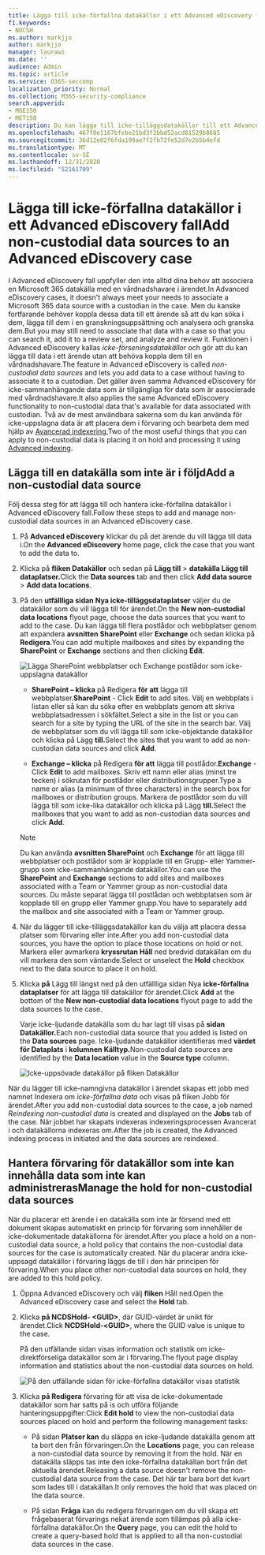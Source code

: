 ```yaml
---
title: Lägga till icke-förfallna datakällor i ett Advanced eDiscovery fall
f1.keywords:
- NOCSH
ms.author: markjjo
author: markjjo
manager: laurawi
ms.date: ''
audience: Admin
ms.topic: article
ms.service: O365-seccomp
localization_priority: Normal
ms.collection: M365-security-compliance
search.appverid:
- MOE150
- MET150
description: Du kan lägga till icke-tilläggsdatakällor till ett Advanced eDiscovery fall och placera ett hold i datakällan. Icke-försvöjda datakällor indexeras om, så allt innehåll som markerats som delvis indexerats om för att göra det helt och snabbt sökbart.
ms.openlocfilehash: 467f0e1167bfebe21bd3f2bbd52acd81529b8685
ms.sourcegitcommit: 36d12e02f6fda199ae7f2fb72fe52d7e2b5b4efd
ms.translationtype: MT
ms.contentlocale: sv-SE
ms.lasthandoff: 12/31/2020
ms.locfileid: "52161709"
---
```

# <a name="add-non-custodial-data-sources-to-an-advanced-ediscovery-case"></a><span data-ttu-id="5392c-104">Lägga till icke-förfallna datakällor i ett Advanced eDiscovery fall</span><span class="sxs-lookup"><span data-stu-id="5392c-104">Add non-custodial data sources to an Advanced eDiscovery case</span></span>

<span data-ttu-id="5392c-105">I Advanced eDiscovery fall uppfyller den inte alltid dina behov att associera en Microsoft 365 datakälla med en vårdnadshavare i ärendet.</span><span class="sxs-lookup"><span data-stu-id="5392c-105">In Advanced eDiscovery cases, it doesn't always meet your needs to associate a Microsoft 365 data source with a custodian in the case.</span></span> <span data-ttu-id="5392c-106">Men du kanske fortfarande behöver koppla dessa data till ett ärende så att du kan söka i dem, lägga till dem i en granskningsuppsättning och analysera och granska dem.</span><span class="sxs-lookup"><span data-stu-id="5392c-106">But you may still need to associate that data with a case so that you can search it, add it to a review set, and analyze and review it.</span></span> <span data-ttu-id="5392c-107">Funktionen i Advanced eDiscovery kallas *icke-förseningsdatakällor* och gör att du kan lägga till data i ett ärende utan att behöva koppla dem till en vårdnadshavare.</span><span class="sxs-lookup"><span data-stu-id="5392c-107">The feature in Advanced eDiscovery is called *non-custodial data sources* and lets you add data to a case without having to associate it to a custodian.</span></span> <span data-ttu-id="5392c-108">Det gäller även samma Advanced eDiscovery för icke-sammanhängande data som är tillgängliga för data som är associerade med vårdnadshavare.</span><span class="sxs-lookup"><span data-stu-id="5392c-108">It also applies the same Advanced eDiscovery functionality to non-custodial data that's available for data associated with custodian.</span></span> <span data-ttu-id="5392c-109">Två av de mest användbara sakerna som du kan använda för icke-uppslagna data är att placera dem i förvaring och bearbeta dem med hjälp av [Avancerad indexering.](indexing-custodian-data.md)</span><span class="sxs-lookup"><span data-stu-id="5392c-109">Two of the most useful things that you can apply to non-custodial data is placing it on hold and processing it using [Advanced indexing](indexing-custodian-data.md).</span></span>

## <a name="add-a-non-custodial-data-source"></a><span data-ttu-id="5392c-110">Lägga till en datakälla som inte är i följd</span><span class="sxs-lookup"><span data-stu-id="5392c-110">Add a non-custodial data source</span></span>

<span data-ttu-id="5392c-111">Följ dessa steg för att lägga till och hantera icke-förfallna datakällor i Advanced eDiscovery fall.</span><span class="sxs-lookup"><span data-stu-id="5392c-111">Follow these steps to add and manage non-custodial data sources in an Advanced eDiscovery case.</span></span>

1. <span data-ttu-id="5392c-112">På **Advanced eDiscovery** klickar du på det ärende du vill lägga till data i.</span><span class="sxs-lookup"><span data-stu-id="5392c-112">On the **Advanced eDiscovery** home page, click the case that you want to add the data to.</span></span>

2. <span data-ttu-id="5392c-113">Klicka på **fliken Datakällor** och sedan på **Lägg till**  >  **datakälla Lägg till dataplatser.**</span><span class="sxs-lookup"><span data-stu-id="5392c-113">Click the **Data sources** tab and then click **Add data source** > **Add data locations**.</span></span>

3. <span data-ttu-id="5392c-114">På den **utfällliga sidan Nya icke-tilläggsdataplatser** väljer du de datakällor som du vill lägga till för ärendet.</span><span class="sxs-lookup"><span data-stu-id="5392c-114">On the **New non-custodial data locations** flyout page, choose the data sources that you want to add to the case.</span></span> <span data-ttu-id="5392c-115">Du kan lägga till flera postlådor och webbplatser genom att expandera **avsnitten SharePoint** eller **Exchange** och sedan klicka på **Redigera**.</span><span class="sxs-lookup"><span data-stu-id="5392c-115">You can add multiple mailboxes and sites by expanding the **SharePoint** or **Exchange** sections and then clicking **Edit**.</span></span>

   ![Lägga SharePoint webbplatser och Exchange postlådor som icke-uppslagna datakällor](../media/NonCustodialDataSources1.png)

   - <span data-ttu-id="5392c-117">**SharePoint – klicka** på Redigera **för att** lägga till webbplatser.</span><span class="sxs-lookup"><span data-stu-id="5392c-117">**SharePoint** - Click **Edit** to add sites.</span></span> <span data-ttu-id="5392c-118">Välj en webbplats i listan eller så kan du söka efter en webbplats genom att skriva webbplatsadressen i sökfältet.</span><span class="sxs-lookup"><span data-stu-id="5392c-118">Select a site in the list or you can search for a site by typing the URL of the site in the search bar.</span></span> <span data-ttu-id="5392c-119">Välj de webbplatser som du vill lägga till som icke-objektande datakällor och klicka på Lägg **till.**</span><span class="sxs-lookup"><span data-stu-id="5392c-119">Select the sites that you want to add as non-custodian data sources and click **Add**.</span></span>

   - <span data-ttu-id="5392c-120">**Exchange – klicka** på Redigera **för att** lägga till postlådor.</span><span class="sxs-lookup"><span data-stu-id="5392c-120">**Exchange** - Click **Edit** to add mailboxes.</span></span> <span data-ttu-id="5392c-121">Skriv ett namn eller alias (minst tre tecken) i sökrutan för postlådor eller distributionsgrupper.</span><span class="sxs-lookup"><span data-stu-id="5392c-121">Type a name or alias (a minimum of three characters) in the search box for mailboxes or distribution groups.</span></span> <span data-ttu-id="5392c-122">Markera de postlådor som du vill lägga till som icke-lika datakällor och klicka på Lägg **till.**</span><span class="sxs-lookup"><span data-stu-id="5392c-122">Select the mailboxes that you want to add as non-custodian data sources and click **Add**.</span></span>

   > [!NOTE]
   > <span data-ttu-id="5392c-123">Du kan använda **avsnitten SharePoint** och **Exchange** för att lägga till webbplatser och postlådor som är kopplade till en Grupp- eller Yammer-grupp som icke-sammanhängande datakällor.</span><span class="sxs-lookup"><span data-stu-id="5392c-123">You can use the **SharePoint** and **Exchange** sections to add sites and mailboxes associated with a Team or Yammer group as non-custodial data sources.</span></span> <span data-ttu-id="5392c-124">Du måste separat lägga till postlådan och webbplatsen som är kopplade till en grupp eller Yammer grupp.</span><span class="sxs-lookup"><span data-stu-id="5392c-124">You have to separately add the mailbox and site associated with a Team or Yammer group.</span></span>

4. <span data-ttu-id="5392c-125">När du lägger till icke-tilläggsdatakällor kan du välja att placera dessa platser som förvaring eller inte.</span><span class="sxs-lookup"><span data-stu-id="5392c-125">After you add non-custodial data sources, you have the option to place those locations on hold or not.</span></span> <span data-ttu-id="5392c-126">Markera eller avmarkera **kryssrutan Håll** ned bredvid datakällan om du vill markera den som väntande.</span><span class="sxs-lookup"><span data-stu-id="5392c-126">Select or unselect the **Hold** checkbox next to the data source to place it on hold.</span></span>

5. <span data-ttu-id="5392c-127">Klicka **på** Lägg till längst ned på den utfällliga sidan Nya **icke-förfallna dataplatser** för att lägga till datakällor för ärendet.</span><span class="sxs-lookup"><span data-stu-id="5392c-127">Click **Add** at the bottom of the **New non-custodial data locations** flyout page to add the data sources to the case.</span></span>

   <span data-ttu-id="5392c-128">Varje icke-ljudande datakälla som du har lagt till visas på **sidan Datakällor.**</span><span class="sxs-lookup"><span data-stu-id="5392c-128">Each non-custodial data source that you added is listed on the **Data sources** page.</span></span> <span data-ttu-id="5392c-129">Icke-ljudande datakällor identifieras med **värdet för Dataplats** i **kolumnen Källtyp.**</span><span class="sxs-lookup"><span data-stu-id="5392c-129">Non-custodial data sources are identified by the **Data location** value in the **Source type** column.</span></span>

   ![Icke-uppsövade datakällor på fliken Datakällor](../media/NonCustodialDataSources2.png)

<span data-ttu-id="5392c-131">När du lägger till icke-namngivna datakällor i ärendet skapas ett jobb med namnet  Indexera om *icke-förfallna data* och visas på fliken Jobb för ärendet.</span><span class="sxs-lookup"><span data-stu-id="5392c-131">After you add non-custodial data sources to the case, a job named *Reindexing non-custodial data* is created and displayed on the **Jobs** tab of the case.</span></span> <span data-ttu-id="5392c-132">När jobbet har skapats indexeras indexeringsprocessen Avancerat i och datakällorna indexeras om.</span><span class="sxs-lookup"><span data-stu-id="5392c-132">After the job is created, the Advanced indexing process in initiated and the data sources are reindexed.</span></span>

## <a name="manage-the-hold-for-non-custodial-data-sources"></a><span data-ttu-id="5392c-133">Hantera förvaring för datakällor som inte kan innehålla data som inte kan administreras</span><span class="sxs-lookup"><span data-stu-id="5392c-133">Manage the hold for non-custodial data sources</span></span>

<span data-ttu-id="5392c-134">När du placerar ett ärende i en datakälla som inte är försend med ett dokument skapas automatiskt en princip för förvaring som innehåller de icke-dokumentade datakällorna för ärendet.</span><span class="sxs-lookup"><span data-stu-id="5392c-134">After you place a hold on a non-custodial data source, a hold policy that contains the non-custodial data sources for the case is automatically created.</span></span> <span data-ttu-id="5392c-135">När du placerar andra icke-uppsagd datakällor i förvaring läggs de till i den här principen för förvaring.</span><span class="sxs-lookup"><span data-stu-id="5392c-135">When you place other non-custodial data sources on hold, they are added to this hold policy.</span></span>

1. <span data-ttu-id="5392c-136">Öppna Advanced eDiscovery och välj **fliken** Håll ned.</span><span class="sxs-lookup"><span data-stu-id="5392c-136">Open the Advanced eDiscovery case and select the **Hold** tab.</span></span>

2. <span data-ttu-id="5392c-137">Klicka **på NCDSHold- \<GUID\>**, där GUID-värdet är unikt för ärendet.</span><span class="sxs-lookup"><span data-stu-id="5392c-137">Click **NCDSHold-\<GUID\>**, where the GUID value is unique to the case.</span></span>

   <span data-ttu-id="5392c-138">På den utfällande sidan visas information och statistik om icke-direktförseliga datakällor som är i förvaring.</span><span class="sxs-lookup"><span data-stu-id="5392c-138">The flyout page display information and statistics about the non-custodial data sources on hold.</span></span>

   ![På den utfällande sidan för icke-förfallna datakällor visas statistik](../media/NonCustodialDataSourcesHoldFlyout.png)

3. <span data-ttu-id="5392c-140">Klicka **på Redigera** förvaring för att visa de icke-dokumentade datakällor som har satts på is och utföra följande hanteringsuppgifter:</span><span class="sxs-lookup"><span data-stu-id="5392c-140">Click **Edit hold** to view the non-custodial data sources placed on hold and perform the following management tasks:</span></span>

   - <span data-ttu-id="5392c-141">På sidan **Platser kan** du släppa en icke-ljudande datakälla genom att ta bort den från förvaringen.</span><span class="sxs-lookup"><span data-stu-id="5392c-141">On the **Locations** page, you can release a non-custodial data source by removing it from the hold.</span></span> <span data-ttu-id="5392c-142">När en datakälla släpps tas inte den icke-förfallna datakällan bort från det aktuella ärendet.</span><span class="sxs-lookup"><span data-stu-id="5392c-142">Releasing a data source doesn't remove the non-custodial data source from the case.</span></span> <span data-ttu-id="5392c-143">Det här tar bara bort det kvart som lades till i datakällan.</span><span class="sxs-lookup"><span data-stu-id="5392c-143">It only removes the hold that was placed on the data source.</span></span>

   - <span data-ttu-id="5392c-144">På sidan **Fråga** kan du redigera förvaringen om du vill skapa ett frågebaserat förvarings nekat ärende som tillämpas på alla icke-förfallna datakällor.</span><span class="sxs-lookup"><span data-stu-id="5392c-144">On the **Query** page, you can edit the hold to create a query-based hold that is applied to all tha non-custodial data sources in the case.</span></span>

